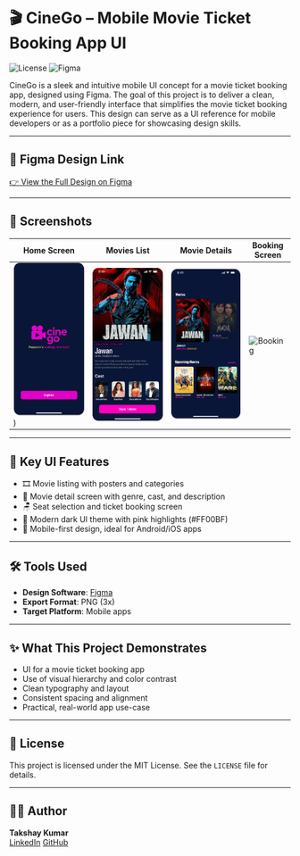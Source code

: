 # 🎬 CineGo – Mobile Movie Ticket Booking App UI

![License](https://img.shields.io/badge/license-MIT-blue.svg)
![Figma](https://img.shields.io/badge/Designed%20in-Figma-blueviolet)

CineGo is a sleek and intuitive mobile UI concept for a movie ticket booking app, designed using Figma. The goal of this project is to deliver a clean, modern, and user-friendly interface that simplifies the movie ticket booking experience for users. This design can serve as a UI reference for mobile developers or as a portfolio piece for showcasing design skills.

---

## 🔗 Figma Design Link

[👉 View the Full Design on Figma](https://www.figma.com/design/YEaZtWyjTlowmH8mJq4RjL/CineGo?node-id=0-1&t=ZPiuzK87ku6edAzz-1)

---

## 📸 Screenshots

| Home Screen | Movies List | Movie Details | Booking Screen |
|-------------|-------------|---------------|----------------|
| ![Home](https://github.com/takshaykr/CineGo-ui-design/blob/main/screenshots/HOMEPAGE1.png?raw=true)) | ![List](https://github.com/takshaykr/CineGo-ui-design/blob/main/screenshots/MOVIEDETAILS1.png?raw=true) | ![Detail](https://github.com/takshaykr/CineGo-ui-design/blob/main/screenshots/MOVIELISTAPGE1.png?raw=true) | ![Booking]([screenshots/booking.png](https://github.com/takshaykr/CineGo-ui-design/blob/main/screenshots/SEATBOOKING1.png?raw=true)) |

---

## 📱 Key UI Features

- 🎞️ Movie listing with posters and categories
- 🧾 Movie detail screen with genre, cast, and description
- 🪑 Seat selection and ticket booking screen
- 🌙 Modern dark UI theme with pink highlights (#FF00BF)
- 📱 Mobile-first design, ideal for Android/iOS apps

---

## 🛠️ Tools Used

- **Design Software**: [Figma](https://figma.com)
- **Export Format**: PNG (3x)
- **Target Platform**: Mobile apps

---

## ✨ What This Project Demonstrates

- UI for a movie ticket booking app
- Use of visual hierarchy and color contrast
- Clean typography and layout
- Consistent spacing and alignment
- Practical, real-world app use-case

---

## 📄 License

This project is licensed under the MIT License. See the `LICENSE` file for details.

---

## 🙋‍♂️ Author

**Takshay Kumar**  
[LinkedIn]([https://www.linkedin.com](https://www.linkedin.com/in/takshay-kumar-55a25525b?utm_source=share&utm_campaign=share_via&utm_content=profile&utm_medium=android_app)) 
[GitHub](https://github.com/takshaykr)

